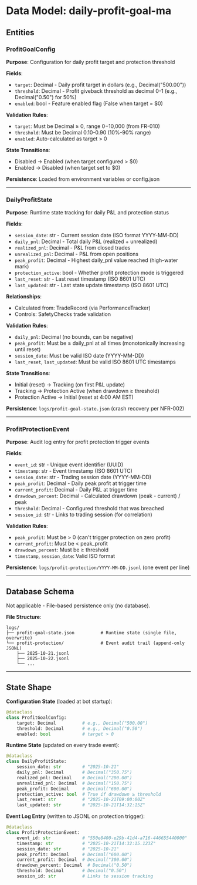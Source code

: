 # Data Model: daily-profit-goal-ma

## Entities

### ProfitGoalConfig
**Purpose**: Configuration for daily profit target and protection threshold

**Fields**:
- `target`: Decimal - Daily profit target in dollars (e.g., Decimal("500.00"))
- `threshold`: Decimal - Profit giveback threshold as decimal 0-1 (e.g., Decimal("0.50") for 50%)
- `enabled`: bool - Feature enabled flag (False when target = $0)

**Validation Rules**:
- `target`: Must be Decimal ≥ 0, range $0-$10,000 (from FR-010)
- `threshold`: Must be Decimal 0.10-0.90 (10%-90% range)
- `enabled`: Auto-calculated as target > 0

**State Transitions**:
- Disabled → Enabled (when target configured > $0)
- Enabled → Disabled (when target set to $0)

**Persistence**: Loaded from environment variables or config.json

---

### DailyProfitState
**Purpose**: Runtime state tracking for daily P&L and protection status

**Fields**:
- `session_date`: str - Current session date (ISO format YYYY-MM-DD)
- `daily_pnl`: Decimal - Total daily P&L (realized + unrealized)
- `realized_pnl`: Decimal - P&L from closed trades
- `unrealized_pnl`: Decimal - P&L from open positions
- `peak_profit`: Decimal - Highest daily_pnl value reached (high-water mark)
- `protection_active`: bool - Whether profit protection mode is triggered
- `last_reset`: str - Last reset timestamp (ISO 8601 UTC)
- `last_updated`: str - Last state update timestamp (ISO 8601 UTC)

**Relationships**:
- Calculated from: TradeRecord (via PerformanceTracker)
- Controls: SafetyChecks trade validation

**Validation Rules**:
- `daily_pnl`: Decimal (no bounds, can be negative)
- `peak_profit`: Must be ≥ daily_pnl at all times (monotonically increasing until reset)
- `session_date`: Must be valid ISO date (YYYY-MM-DD)
- `last_reset`, `last_updated`: Must be valid ISO 8601 UTC timestamps

**State Transitions**:
- Initial (reset) → Tracking (on first P&L update)
- Tracking → Protection Active (when drawdown ≥ threshold)
- Protection Active → Initial (reset at 4:00 AM EST)

**Persistence**: `logs/profit-goal-state.json` (crash recovery per NFR-002)

---

### ProfitProtectionEvent
**Purpose**: Audit log entry for profit protection trigger events

**Fields**:
- `event_id`: str - Unique event identifier (UUID)
- `timestamp`: str - Event timestamp (ISO 8601 UTC)
- `session_date`: str - Trading session date (YYYY-MM-DD)
- `peak_profit`: Decimal - Daily peak profit at trigger time
- `current_profit`: Decimal - Daily P&L at trigger time
- `drawdown_percent`: Decimal - Calculated drawdown (peak - current) / peak
- `threshold`: Decimal - Configured threshold that was breached
- `session_id`: str - Links to trading session (for correlation)

**Validation Rules**:
- `peak_profit`: Must be > 0 (can't trigger protection on zero profit)
- `current_profit`: Must be < peak_profit
- `drawdown_percent`: Must be ≥ threshold
- `timestamp`, `session_date`: Valid ISO format

**Persistence**: `logs/profit-protection/YYYY-MM-DD.jsonl` (one event per line)

---

## Database Schema

Not applicable - File-based persistence only (no database).

**File Structure**:
```
logs/
├── profit-goal-state.json          # Runtime state (single file, overwrite)
└── profit-protection/              # Event audit trail (append-only JSONL)
    ├── 2025-10-21.jsonl
    ├── 2025-10-22.jsonl
    └── ...
```

---

## State Shape

**Configuration State** (loaded at bot startup):
```python
@dataclass
class ProfitGoalConfig:
    target: Decimal          # e.g., Decimal("500.00")
    threshold: Decimal       # e.g., Decimal("0.50")
    enabled: bool            # target > 0
```

**Runtime State** (updated on every trade event):
```python
@dataclass
class DailyProfitState:
    session_date: str        # "2025-10-21"
    daily_pnl: Decimal       # Decimal("350.75")
    realized_pnl: Decimal    # Decimal("200.00")
    unrealized_pnl: Decimal  # Decimal("150.75")
    peak_profit: Decimal     # Decimal("600.00")
    protection_active: bool  # True if drawdown ≥ threshold
    last_reset: str          # "2025-10-21T09:00:00Z"
    last_updated: str        # "2025-10-21T14:32:15Z"
```

**Event Log Entry** (written to JSONL on protection trigger):
```python
@dataclass
class ProfitProtectionEvent:
    event_id: str            # "550e8400-e29b-41d4-a716-446655440000"
    timestamp: str           # "2025-10-21T14:32:15.123Z"
    session_date: str        # "2025-10-21"
    peak_profit: Decimal     # Decimal("600.00")
    current_profit: Decimal  # Decimal("300.00")
    drawdown_percent: Decimal  # Decimal("0.50")
    threshold: Decimal       # Decimal("0.50")
    session_id: str          # Links to session tracking
```
